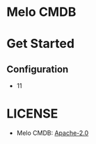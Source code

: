 # Melo CMDB

# Get Started



## Configuration

- 11


# LICENSE
- Melo CMDB: [Apache-2.0](https://www.apache.org/licenses/LICENSE-2.0.txt)

  
